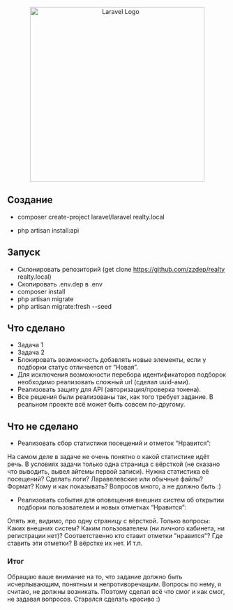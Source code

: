 <p align="center"><a href="https://laravel.com" target="_blank"><img src="https://raw.githubusercontent.com/laravel/art/master/logo-lockup/5%20SVG/2%20CMYK/1%20Full%20Color/laravel-logolockup-cmyk-red.svg" width="400" alt="Laravel Logo"></a></p>


## Создание

- composer create-project laravel/laravel realty.local

- php artisan install:api

## Запуск

- Склонировать репозиторий (get clone https://github.com/zzdep/realty realty.local)
- Скопировать .env.dep в .env
- composer install
- php artisan migrate
- php artisan migrate:fresh --seed

## Что сделано

- Задача 1
- Задача 2
- Блокировать возможность добавлять новые элементы, если у подборки статус отличается от “Новая”.
- Для исключения возможности перебора идентификаторов подборок необходимо реализовать сложный url (сделал uuid-ами).
- Реализовать защиту для API (авторизация/проверка токена).
- Все решения были реализованы так, как того требует задание. В реальном проекте всё может быть совсем по-другому.

## Что не сделано

- Реализовать сбор статистики посещений и отметок “Нравится”:

На самом деле в задаче не очень понятно о какой статистике идёт речь.
В условиях задачи только одна страница с вёрсткой (не сказано что выводить, вывел айтемы первой записи).
Нужна статистика её посещений? Сделать логи? Ларавелевские или обычные файлы? Формат? Кому и как показывать? Вопросов много, а не должно быть :)

- Реализовать события для оповещения внешних систем об открытии подборки пользователем и новых отметках “Нравится”:

Опять же, видимо, про одну страницу с вёрсткой. Только вопросы: Каких внешних систем? Каким пользователем (ни личного кабинета, ни регистрации нет)?
Соответственно кто ставит отметки "нравится"? Где ставить эти отметки? В вёрстке их нет. И т.п.

### Итог

Обращаю ваше внимание на то, что задание должно быть исчерпывающим, понятным и непротиворечащим.
Вопросы по нему, я считаю, не должны возникать.
Поэтому сделал всё что смог и как смог, не задавая вопросов.
Старался сделать красиво :)
